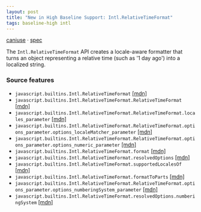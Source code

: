 ```yaml
---
layout: post
title: "New in High Baseline Support: Intl.RelativeTimeFormat"
tags: baseline-high intl
---
```


[caniuse](https://caniuse.com/?search=intl-relative-time-format) · [spec](https://tc39.es/ecma402/#relativetimeformat-objects)

The `Intl.RelativeTimeFormat` API creates a locale-aware formatter that turns an object representing a relative time (such as '1 day ago') into a localized string.

### Source features

- ``javascript.builtins.Intl.RelativeTimeFormat`` [[mdn]](https://https://developer.mozilla.org/en-US/search?q=javascript.builtins.Intl.RelativeTimeFormat)
- ``javascript.builtins.Intl.RelativeTimeFormat.RelativeTimeFormat`` [[mdn]](https://https://developer.mozilla.org/en-US/search?q=javascript.builtins.Intl.RelativeTimeFormat.RelativeTimeFormat)
- ``javascript.builtins.Intl.RelativeTimeFormat.RelativeTimeFormat.locales_parameter`` [[mdn]](https://https://developer.mozilla.org/en-US/search?q=javascript.builtins.Intl.RelativeTimeFormat.RelativeTimeFormat.locales_parameter)
- ``javascript.builtins.Intl.RelativeTimeFormat.RelativeTimeFormat.options_parameter.options_localeMatcher_parameter`` [[mdn]](https://https://developer.mozilla.org/en-US/search?q=javascript.builtins.Intl.RelativeTimeFormat.RelativeTimeFormat.options_parameter.options_localeMatcher_parameter)
- ``javascript.builtins.Intl.RelativeTimeFormat.RelativeTimeFormat.options_parameter.options_numeric_parameter`` [[mdn]](https://https://developer.mozilla.org/en-US/search?q=javascript.builtins.Intl.RelativeTimeFormat.RelativeTimeFormat.options_parameter.options_numeric_parameter)
- ``javascript.builtins.Intl.RelativeTimeFormat.format`` [[mdn]](https://https://developer.mozilla.org/en-US/search?q=javascript.builtins.Intl.RelativeTimeFormat.format)
- ``javascript.builtins.Intl.RelativeTimeFormat.resolvedOptions`` [[mdn]](https://https://developer.mozilla.org/en-US/search?q=javascript.builtins.Intl.RelativeTimeFormat.resolvedOptions)
- ``javascript.builtins.Intl.RelativeTimeFormat.supportedLocalesOf`` [[mdn]](https://https://developer.mozilla.org/en-US/search?q=javascript.builtins.Intl.RelativeTimeFormat.supportedLocalesOf)
- ``javascript.builtins.Intl.RelativeTimeFormat.formatToParts`` [[mdn]](https://https://developer.mozilla.org/en-US/search?q=javascript.builtins.Intl.RelativeTimeFormat.formatToParts)
- ``javascript.builtins.Intl.RelativeTimeFormat.RelativeTimeFormat.options_parameter.options_numberingSystem_parameter`` [[mdn]](https://https://developer.mozilla.org/en-US/search?q=javascript.builtins.Intl.RelativeTimeFormat.RelativeTimeFormat.options_parameter.options_numberingSystem_parameter)
- ``javascript.builtins.Intl.RelativeTimeFormat.resolvedOptions.numberingSystem`` [[mdn]](https://https://developer.mozilla.org/en-US/search?q=javascript.builtins.Intl.RelativeTimeFormat.resolvedOptions.numberingSystem)
